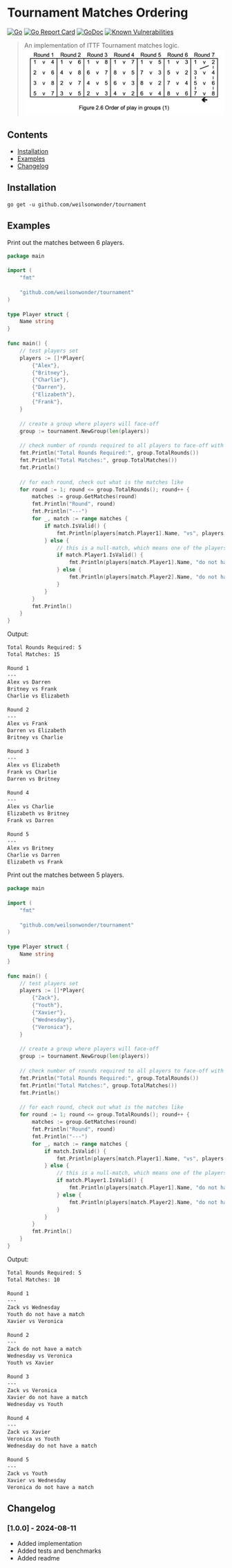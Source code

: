 # Tournament Matches Ordering

[![Go](https://github.com/weilsonwonder/tournament/actions/workflows/go.yml/badge.svg)](https://github.com/weilsonwonder/tournament/actions/workflows/go.yml)
[![Go Report Card](https://goreportcard.com/badge/github.com/weilsonwonder/tournament)](https://goreportcard.com/report/github.com/weilsonwonder/tournament)
[![GoDoc](https://pkg.go.dev/badge/github.com/weilsonwonder/tournament?status.svg)](https://pkg.go.dev/github.com/weilsonwonder/tournament?tab=doc)
[![Known Vulnerabilities](https://snyk.io/test/github/weilsonwonder/tournament/badge.svg)](https://snyk.io/test/github/weilsonwonder/tournament)

> An implementation of ITTF Tournament matches logic.
> ![Order of Play](docs/order-of-play.png)

## Contents

- [Installation](#installation)
- [Examples](#examples)
- [Changelog](#changelog)

## Installation

```
go get -u github.com/weilsonwonder/tournament
```

## Examples

Print out the matches between 6 players.
```go
package main

import (
	"fmt"

	"github.com/weilsonwonder/tournament"
)

type Player struct {
	Name string
}

func main() {
	// test players set
	players := []*Player{
		{"Alex"},
		{"Britney"},
		{"Charlie"},
		{"Darren"},
		{"Elizabeth"},
		{"Frank"},
	}

	// create a group where players will face-off
	group := tournament.NewGroup(len(players))

	// check number of rounds required to all players to face-off with each other
	fmt.Println("Total Rounds Required:", group.TotalRounds())
	fmt.Println("Total Matches:", group.TotalMatches())
	fmt.Println()

	// for each round, check out what is the matches like
	for round := 1; round <= group.TotalRounds(); round++ {
		matches := group.GetMatches(round)
		fmt.Println("Round", round)
		fmt.Println("---")
		for _, match := range matches {
			if match.IsValid() {
				fmt.Println(players[match.Player1].Name, "vs", players[match.Player2].Name)
			} else {
				// this is a null-match, which means one of the players do not have an opponent (when odd number of players)
				if match.Player1.IsValid() {
					fmt.Println(players[match.Player1].Name, "do not have a match")
				} else {
					fmt.Println(players[match.Player2].Name, "do not have a match")
				}
			}
		}
		fmt.Println()
	}
}
```

Output:
```
Total Rounds Required: 5
Total Matches: 15

Round 1
---
Alex vs Darren
Britney vs Frank
Charlie vs Elizabeth

Round 2
---
Alex vs Frank
Darren vs Elizabeth
Britney vs Charlie

Round 3
---
Alex vs Elizabeth
Frank vs Charlie
Darren vs Britney

Round 4
---
Alex vs Charlie
Elizabeth vs Britney
Frank vs Darren

Round 5
---
Alex vs Britney
Charlie vs Darren
Elizabeth vs Frank
```

Print out the matches between 5 players.
```go
package main

import (
	"fmt"

	"github.com/weilsonwonder/tournament"
)

type Player struct {
	Name string
}

func main() {
	// test players set
	players := []*Player{
		{"Zack"},
		{"Youth"},
		{"Xavier"},
		{"Wednesday"},
		{"Veronica"},
	}

	// create a group where players will face-off
	group := tournament.NewGroup(len(players))

	// check number of rounds required to all players to face-off with each other
	fmt.Println("Total Rounds Required:", group.TotalRounds())
	fmt.Println("Total Matches:", group.TotalMatches())
	fmt.Println()

	// for each round, check out what is the matches like
	for round := 1; round <= group.TotalRounds(); round++ {
		matches := group.GetMatches(round)
		fmt.Println("Round", round)
		fmt.Println("---")
		for _, match := range matches {
			if match.IsValid() {
				fmt.Println(players[match.Player1].Name, "vs", players[match.Player2].Name)
			} else {
				// this is a null-match, which means one of the players do not have an opponent (when odd number of players)
				if match.Player1.IsValid() {
					fmt.Println(players[match.Player1].Name, "do not have a match")
				} else {
					fmt.Println(players[match.Player2].Name, "do not have a match")
				}
			}
		}
		fmt.Println()
	}
}
```

Output:
```
Total Rounds Required: 5
Total Matches: 10

Round 1
---
Zack vs Wednesday
Youth do not have a match
Xavier vs Veronica

Round 2
---
Zack do not have a match
Wednesday vs Veronica
Youth vs Xavier

Round 3
---
Zack vs Veronica
Xavier do not have a match
Wednesday vs Youth

Round 4
---
Zack vs Xavier
Veronica vs Youth
Wednesday do not have a match

Round 5
---
Zack vs Youth
Xavier vs Wednesday
Veronica do not have a match
```

## Changelog

### [1.0.0] - 2024-08-11

- Added implementation
- Added tests and benchmarks
- Added readme
